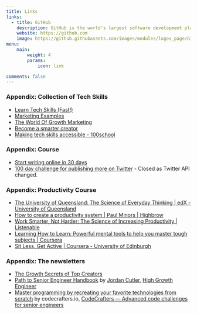 ```yaml
---
title: Links
links:
  - title: GitHub
    description: GitHub is the world's largest software development platform.
    website: https://github.com
    image: https://github.githubassets.com/images/modules/logos_page/GitHub-Mark.png
menu:
    main: 
        weight: 4
        params:
            icon: link

comments: false
---
```


### Appendix: Collection of Tech Skills
* [Learn Tech Skills (Fast!)](https://hourups.com/)
* [Marketing Examples](https://marketingexamples.com/)
* [The World Of Growth Marketing](https://www.marketingexamined.com/)
* [Become a smarter creator](https://creatorscience.com/)
* [Making tech skills accessible - 100school](https://www.100school.com/)

### Appendix: Course
* [Start writing online in 30 days](https://www.ship30for30.com/)
* [100 day challenge for publishing more on Twitter](https://tweet100.com/) - Closed as Twitter API changed.

### Appendix: Productivity Course
* [The University of Queensland: The Science of Everyday Thinking | edX	- University of Queensland](https://www.edx.org/course/the-science-of-everyday-thinking)
* [How to create a productivity system | Paul Minors | Highbrow](https://gohighbrow.com/portfolio/how-to-create-a-productivity-system/)
* [Work Smarter, Not Harder: The Science of Increasing Productivity | Listenable](https://listenable.io/web/courses/123/work-smarter-not-harder-the-science-of-increasing-productivity/)
* [Learning How to Learn: Powerful mental tools to help you master tough subjects | Coursera](https://www.coursera.org/learn/learning-how-to-learn)
* [Sit Less, Get Active | Coursera - University of Edinburgh](https://www.coursera.org/learn/get-active)

### Appendix: The newsletters
* [The Growth Secrets of Top Creators](https://growthinreverse.com/)
* [Path to Senior Engineer Handbook](https://github.com/jordan-cutler/path-to-senior-engineer-handbook) by [Jordan Cutler](https://www.linkedin.com/in/jordancutler1/), [High Growth Engineer](https://read.highgrowthengineer.com/)
* [Master programming by recreating your favorite technologies from scratch](https://github.com/codecrafters-io/build-your-own-x) by codecrafters.io, [CodeCrafters — Advanced code challenges for senior engineers](https://www.ycombinator.com/launches/Gh3-codecrafters-advanced-code-challenges-for-senior-engineers)
